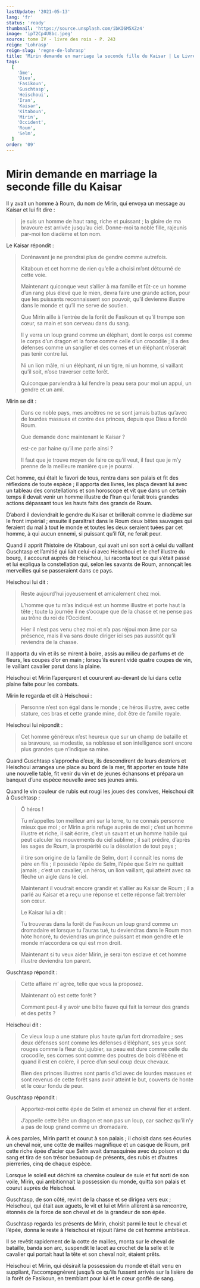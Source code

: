 ```yaml
---
lastUpdate: '2021-05-13'
lang: 'fr'
status: 'ready'
thumbnail: 'https://source.unsplash.com/ibKI6M5XZz4'
image: 'ipT2Cp4U8bc.jpeg'
source: tome IV - livre des rois - P. 243
reign: 'Lohrasp'
reign-slug: 'regne-de-lohrasp'
title: 'Mirin demande en marriage la seconde fille du Kaisar | Le Livre des Rois | Shâhnâmeh'
tags:
  [
    'âme',
    'Dieu',
    'Fasikoun',
    'Guschtasp',
    'Heischoui',
    'Iran',
    'Kaisar',
    'Kitaboun',
    'Mirin',
    'Occident',
    'Roum',
    'Selm',
  ]
order: '09'
---
```


# Mirin demande en marriage la seconde fille du Kaisar

Il y avait un homme à Roum, du nom de Mirin, qui envoya un message au Kaisar et lui fit dire :

> je suis un homme de haut rang, riche et puissant ; la gloire de ma bravoure est arrivée jusqu’au ciel.
> Donne-moi ta noble fille, rajeunis par-moi ton diadème et ton nom.

Le Kaisar répondit :

> Dorénavant je ne prendrai plus de gendre comme autrefois.
>
> Kitaboun et cet homme de rien qu’elle a choisi m’ont détourné de cette voie.
>
> Maintenant quiconque veut s’allier à ma famille et fût-ce un homme d’un rang plus élevé que le mien, devra faire une grande action, pour que les puissants reconnaissent son pouvoir, qu’il devienne illustre dans le monde et qu’il me serve de soutien.
>
> Que Mirin aille à l’entrée de la forêt de Fasikoun et qu’il trempe son cœur, sa main et son cerveau dans du sang.
>
> Il y verra un loup grand comme un éléphant, dont le corps est comme le corps d’un dragon et la force comme celle d’un crocodile ; il a des défenses comme un sanglier et des cornes et un éléphant n’oserait pas tenir contre lui.
>
> Ni un lion mâle, ni un éléphant, ni un tigre, ni un homme, si vaillant qu’il soit, n’ose traverser cette forêt.
>
> Quiconque parviendra à lui fendre la peau sera pour moi un appui, un gendre et un ami.

Mirin se dit :

> Dans ce noble pays, mes ancêtres ne se sont jamais battus qu’avec de lourdes massues et contre des princes, depuis que Dieu a fondé Roum.
>
> Que demande donc maintenant le Kaisar ?
>
> est-ce par haine qu’il me parle ainsi ?
>
> Il faut que je trouve moyen de faire ce qu’il veut, il faut que je m’y prenne de la meilleure manière que je pourrai.

Cet homme, qui était le favori de tous, rentra dans son palais et fit des réflexions de toute espèce ; il apporta des livres, les plaça devant lui avec un tableau des constellations et son horoscope et vit que dans un certain temps il devait venir un homme illustre de l’Iran qui ferait trois grandes actions dépassant tous les hauts faits des grands de Roum.

D’abord il deviendrait le gendre du Kaisar et brillerait comme le diadème sur le front impérial ; ensuite il paraîtrait dans le Roum deux bêtes sauvages qui feraient du mal à tout le monde et toutes les deux seraient tuées par cet homme, à qui aucun ennemi, si puissant qu’il fût, ne ferait peur.

Quand il apprit l’histoire de Kitaboun, qui avait uni son sort à celui du vaillant Guschtasp et l’amitié qui liait celui-ci avec Heischoui et le chef illustre du bourg, il accourut auprès de Heischoui, lui raconta tout ce qui s’était passé et lui expliqua la constellation qui, selon les savants de Roum, annonçait les merveilles qui se passeraient dans ce pays.

Heischoui lui dit :

> Reste aujourd’hui joyeusement et amicalement chez moi.
>
> L’homme que tu m’as indiqué est un homme illustre et porte haut la tête ; toute la journée il ne s’occupe que de la chasse et ne pense pas au trône du roi de l’Occident.
>
> Hier il n’est pas venu chez moi et n’a pas réjoui mon âme par sa présence, mais il va sans doute diriger ici ses pas aussitôt qu’il reviendra de la chasse.

Il apporta du vin et ils se mirent à boire, assis au milieu de parfums et de fleurs, les coupes d’or en main ; lorsqu’ils eurent vidé quatre coupes de vin, le vaillant cavalier parut dans la plaine.

Heischoui et Mirin l’aperçurent et coururent au-devant de lui dans cette plaine faite pour les combats.

Mirin le regarda et dit à Heischoui :

> Personne n’est son égal dans le monde ; ce héros illustre, avec cette stature, ces bras et cette grande mine, doit être de famille royale.

Heischoui lui répondit :

> Cet homme généreux n’est heureux que sur un champ de bataille et sa bravoure, sa modestie, sa noblesse et son intelligence sont encore plus grandes que n’indique sa mine.

Quand Guschtasp s’approcha d’eux, ils descendirent de leurs destriers et Heischoui arrangea une place au bord de la mer, fit apporter en toute hâte une nouvelle table, fit venir du vin et de jeunes échansons et prépara un banquet d’une espèce nouvelle avec ses jeunes amis.

Quand le vin couleur de rubis eut rougi les joues des convives, Heischoui dit à Guschtasp :

> Ô héros !
>
> Tu m’appelles ton meilleur ami sur la terre, tu ne connais personne mieux que moi ; or Mirin a pris refuge auprès de moi ; c’est un homme illustre et riche, il sait écrire, c’est un savant et un homme habile qui peut calculer les mouvements du ciel sublime ; il sait prédire, d’après les sages de Roum, la prospérité ou la désolation de tout pays ;
>
> il tire son origine de la famille de Selm, dont il connaît les noms de père en fils ; il possède l’épée de Selm, l’épée que Selm ne quittait jamais ; c’est un cavalier, un héros, un lion vaillant, qui atteint avec sa flèche un aigle dans le ciel.
>
> Maintenant il voudrait encore grandir et s’allier au Kaisar de Roum ; il a parlé au Kaisar et a reçu une réponse et cette réponse fait trembler son cœur.
>
> Le Kaisar lui a dit :
>
> Tu trouveras dans la forêt de Fasikoun un loup grand comme un dromadaire et lorsque tu l’auras tué, tu deviendras dans le Roum mon hôte honoré, tu deviendras un prince puissant et mon gendre et le monde m’accordera ce qui est mon droit.
>
> Maintenant si tu veux aider Mirin, je serai ton esclave et cet homme illustre deviendra ton parent.

Guschtasp répondit :

> Cette affaire m’ agrée, telle que vous la proposez.
>
> Maintenant où est cette forêt ?
>
> Comment peut-il y avoir une bête fauve qui fait la terreur des grands et des petits ?

Heischoui dit :

> Ce vieux loup a une stature plus haute qu’un fort dromadaire ; ses deux défenses sont comme les défenses d’éléphant, ses yeux sont rouges comme la fleur du jujubier, sa peau est dure comme celle du crocodile, ses cornes sont comme des poutres de bois d’ébène et quand il est en colère, il perce d’un seul coup deux chevaux.
>
> Bien des princes illustres sont partis d’ici avec de lourdes massues et sont revenus de cette forêt sans avoir atteint le but, couverts de honte et le cœur fondu de peur.

Guschtasp répondit :

> Apportez-moi cette épée de Selm et amenez un cheval fier et ardent.
>
> J’appelle cette bête un dragon et non pas un loup, car sachez qu’il n’y a pas de loup grand comme un dromadaire.

À ces paroles, Mirin partit et courut à son palais ; il choisit dans ses écuries un cheval noir, une cotte de mailles magnifique et un casque de Roum, prit cette riche épée d’acier que Selm avait damasquinée avec du poison et du sang et tira de son trésor beaucoup de présents, des rubis et d’autres pierreries, cinq de chaque espèce.

Lorsque le soleil eut déchiré sa chemise couleur de suie et fut sorti de son voile, Mirin, qui ambitionnait la possession du monde, quitta son palais et courut auprès de Heischoui.

Guschtasp, de son côté, revint de la chasse et se dirigea vers eux ; Heischoui, qui était aux aguets, le vit et lui et Mirin allèrent à sa rencontre, étonnés de la force de son cheval et de la grandeur de son épée.

Guschtasp regarda les présents de Mirin, choisit parmi le tout le cheval et l’épée, donna le reste à Heischoui et réjouit l’âme de cet homme ambitieux.

Il se revêtit rapidement de la cotte de mailles, monta sur le cheval de bataille, banda son arc, suspendit le lacet au crochet de la selle et le cavalier qui portait haut la tête et son cheval noir, étaient prêts.

Heischoui et Mirin, qui désirait la possession du monde et était venu en suppliant, l’accompagnèrent jusqu’à ce qu’ils fussent arrivés sur la lisière de la forêt de Fasikoun, en tremblant pour lui et le cœur gonflé de sang.
